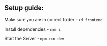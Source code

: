 ## Setup guide:

Make sure you are in correct folder - `cd frontend`

Install dependencies - `npm i`

Start the Server - `npm run dev`